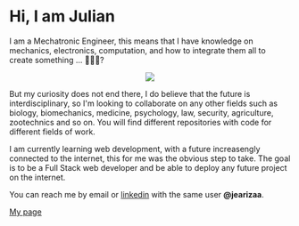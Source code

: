 <h1>Hi, I am Julian</h1>

I am a Mechatronic Engineer, this means that I have knowledge on mechanics, electronics, computation, and how to integrate them all to create something ... 🤖🤖🤖? 

<p style='text-align:center;'><img src='https://www.analyticsindiamag.com/wp-content/uploads/2019/06/tony-stark.gif'></p>

But my curiosity does not end there, I do believe that the future is interdisciplinary, so I'm looking to collaborate on any other fields such as biology, biomechanics, medicine, psychology, law, security, agriculture, zootechnics and so on. You will find different repositories with code for different fields of work.

I am currently learning web development, with a future increasengly connected to the internet, this for me was the obvious step to take. The goal is to be a Full Stack web developer and be able to deploy any future project on the internet.

You can reach me by email or <a href='https://www.linkedin.com/in/jearizaa/'>linkedin</a> with the same user <b>@jearizaa</b>.

<a href='https://jearizaa.github.io/CVWeb/' target='_blank'>My page</a>

<!--
**jearizaa/jearizaa** is a ✨ _special_ ✨ repository because its `README.md` (this file) appears on your GitHub profile.

Here are some ideas to get you started:

- 🔭 I’m currently working on ...
- 🌱 I’m currently learning ...
- 👯 I’m looking to collaborate on ...
- 🤔 I’m looking for help with ...
- 💬 Ask me about ...
- 📫 How to reach me: ...
- 😄 Pronouns: ...
- ⚡ Fun fact: ...
-->
